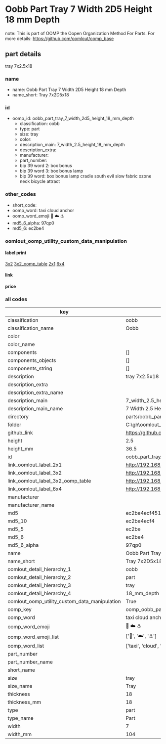 # Oobb Part Tray 7 Width 2D5 Height 18 mm Depth  

note: This is part of OOMP the Oopen Organization Method For Parts. For more details: https://github.com/oomlout/oomp_base

##  part details
  



tray 7x2.5x18



### name
* name: Oobb Part Tray 7 Width 2D5 Height 18 mm Depth
* name_short: Tray 7x2D5x18 
### id
* oomp_id: oobb_part_tray_7_width_2d5_height_18_mm_depth
  * classification: oobb
  * type: part
  * size: tray
  * color: 
  * description_main: 7_width_2.5_height_18_mm_depth
  * description_extra: 
  * manufacturer: 
  * part_number: 
  * bip 39 word 2: box bonus
  * bip 39 word 3: box bonus lamp
  * bip 39 word: box bonus lamp cradle south evil slow fabric ozone neck bicycle attract

### other_codes
* short_code: 
* oomp_word: taxi cloud anchor
* oomp_word_emoji :taxi: :cloud: :anchor:
* md5_6_alpha: 97qp0
* md5_6: ec2be4






### oomlout_oomp_utility_custom_data_manipulation
#### label print
[3x2](http://192.168.1.245:1112/?label=oomp%2097qp0)
[3x2_oomp_table](http://192.168.1.108:1112/?label=oomp%2097qp0)
[2x1](http://192.168.1.242:1112/?label=oomp%2097qp0)
[6x4](http://192.168.1.55:1112/?label=oomp%2097qp0)    

#### link

                              

#### price







### all codes 
| key | value |  
| --- | --- |  
| classification | oobb |  
| classification_name | Oobb |  
| color |  |  
| color_name |  |  
| components | [] |  
| components_objects | [] |  
| components_string | [] |  
| description | tray 7x2.5x18 |  
| description_extra |  |  
| description_extra_name |  |  
| description_main | 7_width_2.5_height_18_mm_depth |  
| description_main_name | 7 Width 2.5 Height 18 mm Depth |  
| directory | parts/oobb_part_tray_7_width_2d5_height_18_mm_depth |  
| folder | C:\gh\oomlout_oobb_version_4_generated_parts\parts\oobb_part_tray_7_width_2d5_height_18_mm_depth |  
| github_link | https://github.com/oomlout/oomlout_oomp_part_src/tree/main/parts/oobb_part_tray_7_width_2d5_height_18_mm_depth |  
| height | 2.5 |  
| height_mm | 36.5 |  
| id | oobb_part_tray_7_width_2d5_height_18_mm_depth |  
| link_oomlout_label_2x1 | http://192.168.1.242:1112/?label=oomp%2097qp0 |  
| link_oomlout_label_3x2 | http://192.168.1.245:1112/?label=oomp%2097qp0 |  
| link_oomlout_label_3x2_oomp_table | http://192.168.1.108:1112/?label=oomp%2097qp0 |  
| link_oomlout_label_6x4 | http://192.168.1.55:1112/?label=oomp%2097qp0 |  
| manufacturer |  |  
| manufacturer_name |  |  
| md5 | ec2be4ecf451798537e8131ef98658d4 |  
| md5_10 | ec2be4ecf4 |  
| md5_5 | ec2be |  
| md5_6 | ec2be4 |  
| md5_6_alpha | 97qp0 |  
| name | Oobb Part Tray 7 Width 2D5 Height 18 mm Depth |  
| name_short | Tray 7x2D5x18  |  
| oomlout_detail_hierarchy_1 | oobb |  
| oomlout_detail_hierarchy_2 | part |  
| oomlout_detail_hierarchy_3 | tray |  
| oomlout_detail_hierarchy_4 | 18_mm_depth |  
| oomlout_oomp_utility_custom_data_manipulation | True |  
| oomp_key | oomp_oobb_part_tray_7_width_2d5_height_18_mm_depth |  
| oomp_word | taxi cloud anchor |  
| oomp_word_emoji | :taxi: :cloud: :anchor: |  
| oomp_word_emoji_list | [':taxi:', ':cloud:', ':anchor:'] |  
| oomp_word_list | ['taxi', 'cloud', 'anchor'] |  
| part_number |  |  
| part_number_name |  |  
| short_name |  |  
| size | tray |  
| size_name | Tray |  
| thickness | 18 |  
| thickness_mm | 18 |  
| type | part |  
| type_name | Part |  
| width | 7 |  
| width_mm | 104 |  
